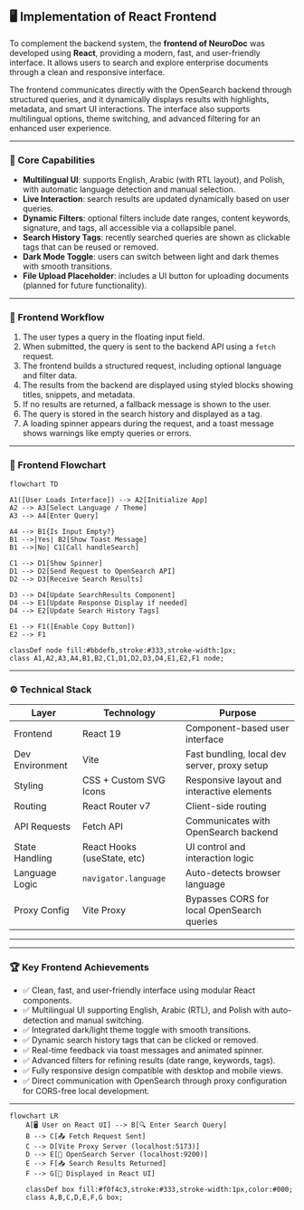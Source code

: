 ## 🖥️ Implementation of React Frontend

To complement the backend system, the **frontend of NeuroDoc** was developed using **React**, providing a modern, fast, and user-friendly interface. It allows users to search and explore enterprise documents through a clean and responsive interface.

The frontend communicates directly with the OpenSearch backend through structured queries, and it dynamically displays results with highlights, metadata, and smart UI interactions. The interface also supports multilingual options, theme switching, and advanced filtering for an enhanced user experience.

---

### 🔧 Core Capabilities

- **Multilingual UI**: supports English, Arabic (with RTL layout), and Polish, with automatic language detection and manual selection.
- **Live Interaction**: search results are updated dynamically based on user queries.
- **Dynamic Filters**: optional filters include date ranges, content keywords, signature, and tags, all accessible via a collapsible panel.
- **Search History Tags**: recently searched queries are shown as clickable tags that can be reused or removed.
- **Dark Mode Toggle**: users can switch between light and dark themes with smooth transitions.
- **File Upload Placeholder**: includes a UI button for uploading documents (planned for future functionality).
---


### 🔄 Frontend Workflow

1. The user types a query in the floating input field.
2. When submitted, the query is sent to the backend API using a `fetch` request.
3. The frontend builds a structured request, including optional language and filter data.
4. The results from the backend are displayed using styled blocks showing titles, snippets, and metadata.
5. If no results are returned, a fallback message is shown to the user.
6. The query is stored in the search history and displayed as a tag.
7. A loading spinner appears during the request, and a toast message shows warnings like empty queries or errors.

---

### 🧭 Frontend Flowchart

```mermaid
flowchart TD

A1([User Loads Interface]) --> A2[Initialize App]
A2 --> A3[Select Language / Theme]
A3 --> A4[Enter Query]

A4 --> B1{Is Input Empty?}
B1 -->|Yes| B2[Show Toast Message]
B1 -->|No| C1[Call handleSearch]

C1 --> D1[Show Spinner]
D1 --> D2[Send Request to OpenSearch API]
D2 --> D3[Receive Search Results]

D3 --> D4[Update SearchResults Component]
D4 --> E1[Update Response Display if needed]
D4 --> E2[Update Search History Tags]

E1 --> F1([Enable Copy Button])
E2 --> F1

classDef node fill:#bbdefb,stroke:#333,stroke-width:1px;
class A1,A2,A3,A4,B1,B2,C1,D1,D2,D3,D4,E1,E2,F1 node;
```
---
### ⚙️ Technical Stack

| Layer           | Technology                  | Purpose                                      |
|---------------- |-----------------------------|----------------------------------------------|
| Frontend        | React 19                    | Component-based user interface               |
| Dev Environment | Vite                        | Fast bundling, local dev server, proxy setup |
| Styling         | CSS + Custom SVG Icons      | Responsive layout and interactive elements   |
| Routing         | React Router v7             | Client-side routing                          |
| API Requests    | Fetch API                   | Communicates with OpenSearch backend         |
| State Handling  | React Hooks (useState, etc) | UI control and interaction logic             |
| Language Logic  | `navigator.language`        | Auto-detects browser language                |
| Proxy Config    | Vite Proxy                  | Bypasses CORS for local OpenSearch queries   |

---
---

### 🏆 Key Frontend Achievements

- ✅ Clean, fast, and user-friendly interface using modular React components.
- ✅ Multilingual UI supporting English, Arabic (RTL), and Polish with auto-detection and manual switching.
- ✅ Integrated dark/light theme toggle with smooth transitions.
- ✅ Dynamic search history tags that can be clicked or removed.
- ✅ Real-time feedback via toast messages and animated spinner.
- ✅ Advanced filters for refining results (date range, keywords, tags).
- ✅ Fully responsive design compatible with desktop and mobile views.
- ✅ Direct communication with OpenSearch through proxy configuration for CORS-free local development.

---
```mermaid
flowchart LR
    A[🖥️ User on React UI] --> B[🔍 Enter Search Query]
    B --> C[📤 Fetch Request Sent]
    C --> D[Vite Proxy Server (localhost:5173)]
    D --> E[📡 OpenSearch Server (localhost:9200)]
    E --> F[📥 Search Results Returned]
    F --> G[📄 Displayed in React UI]

    classDef box fill:#f0f4c3,stroke:#333,stroke-width:1px,color:#000;
    class A,B,C,D,E,F,G box;

```
